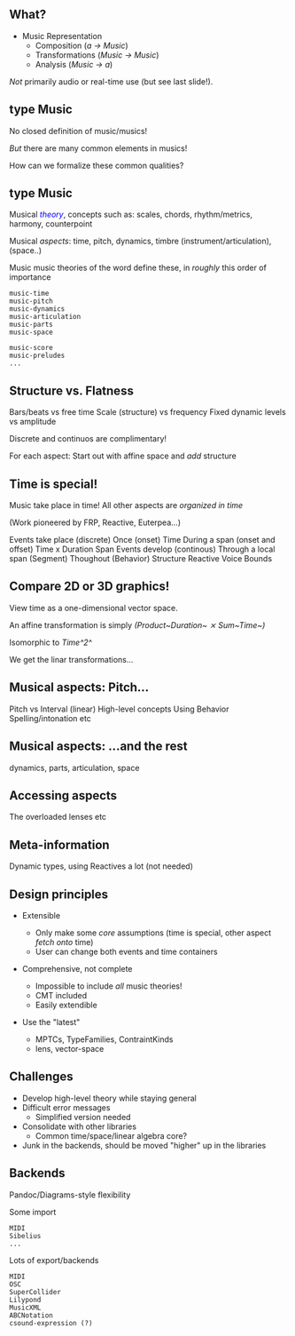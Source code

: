 

## What?

* Music Representation
    - Composition (*a → Music*)
    - Transformations (*Music → Music*)
    - Analysis (*Music → a*)

*Not* primarily audio or real-time use (but see last slide!).

## type Music

No closed definition of music/musics!

*But* there are many common elements in musics!

  How can we formalize these common qualities?

## type Music

Musical <a style="color:blue">*theory*</a>, concepts such as: scales, chords, rhythm/metrics, harmony, counterpoint

Musical *aspects*: time, pitch, dynamics, timbre (instrument/articulation), (space..)

Music music theories of the word define these, in *roughly* this order of importance

    music-time
    music-pitch
    music-dynamics
    music-articulation
    music-parts
    music-space
    
    music-score
    music-preludes
    ...

## Structure vs. Flatness

Bars/beats vs free time
Scale (structure) vs frequency
Fixed dynamic levels vs amplitude

Discrete and continuos are complimentary!

For each aspect: Start out with affine space and *add* structure

## Time is special!

  Music take place in time!
  All other aspects are *organized in time*

  (Work pioneered by FRP, Reactive, Euterpea...)
  
  Events take place (discrete)
    Once (onset)
      Time
    During a span (onset and offset)
      Time x Duration
      Span
  Events develop (continous)
    Through a local span (Segment)
    Thoughout (Behavior)
  Structure
    Reactive
    Voice
    Bounds
  
## Compare 2D or 3D graphics!

View time as a one-dimensional vector space.

An affine transformation is simply *(Product~Duration~ ⨯ Sum~Time~)*

Isomorphic to *Time^2^*

We get the linar transformations...

## Musical aspects: Pitch...
  Pitch vs Interval (linear)
  High-level concepts
  Using Behavior
  Spelling/intonation etc

## Musical aspects: ...and the rest

dynamics, parts, articulation, space

## Accessing aspects

The overloaded lenses etc

## Meta-information

Dynamic types, using Reactives a lot (not needed)


## Design principles

- Extensible
    - Only make some *core* assumptions (time is special, other aspect *fetch onto* time)
    - User can change both events and time containers

- Comprehensive, not complete
    - Impossible to include *all* music theories!
    - CMT included
    - Easily extendible

- Use the "latest"
    - MPTCs, TypeFamilies, ContraintKinds
  - lens, vector-space


## Challenges

- Develop high-level theory while staying general
- Difficult error messages
    - Simplified version needed
- Consolidate with other libraries
    - Common time/space/linear algebra core?
- Junk in the backends, should be moved "higher" up in the libraries

## Backends

Pandoc/Diagrams-style flexibility

  Some import

    MIDI
    Sibelius
    ...
  Lots of export/backends

    MIDI
    OSC
    SuperCollider
    Lilypond
    MusicXML
    ABCNotation
    csound-expression (?)

